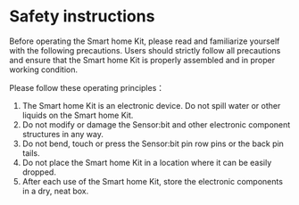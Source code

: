 # Safety instructions

Before operating the Smart home Kit, please read and familiarize yourself with the following precautions. Users should strictly follow all precautions and ensure that the Smart home Kit is properly assembled and in proper working condition.

Please follow these operating principles：

1. The Smart home Kit is an electronic device. Do not spill water or other liquids on the Smart home Kit.
2. Do not modify or damage the Sensor:bit and other electronic component structures in any way.
3. Do not bend, touch or press the Sensor:bit pin row pins or the back pin tails.
4. Do not place the Smart home Kit in a location where it can be easily dropped.
5. After each use of the Smart home Kit, store the electronic components in a dry, neat box.
